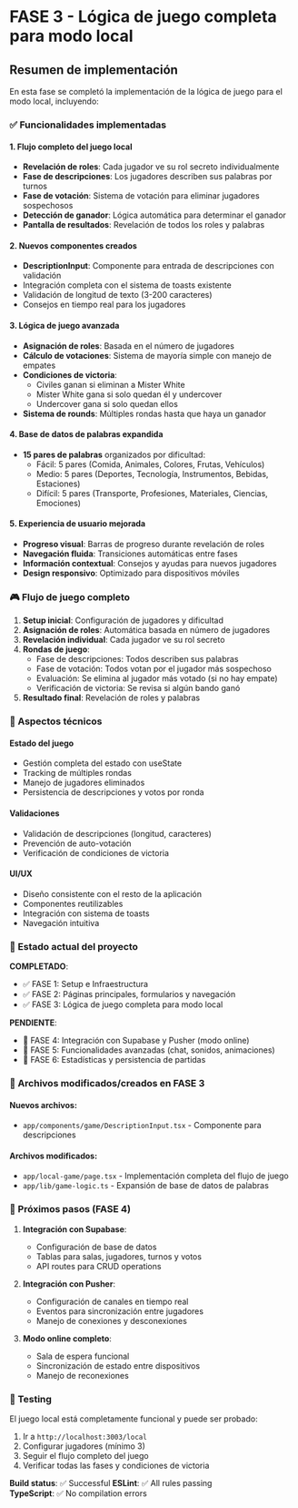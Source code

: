 # FASE 3 - Lógica de juego completa para modo local

## Resumen de implementación

En esta fase se completó la implementación de la lógica de juego para el modo local, incluyendo:

### ✅ Funcionalidades implementadas

#### 1. Flujo completo del juego local
- **Revelación de roles**: Cada jugador ve su rol secreto individualmente
- **Fase de descripciones**: Los jugadores describen sus palabras por turnos
- **Fase de votación**: Sistema de votación para eliminar jugadores sospechosos
- **Detección de ganador**: Lógica automática para determinar el ganador
- **Pantalla de resultados**: Revelación de todos los roles y palabras

#### 2. Nuevos componentes creados
- **DescriptionInput**: Componente para entrada de descripciones con validación
- Integración completa con el sistema de toasts existente
- Validación de longitud de texto (3-200 caracteres)
- Consejos en tiempo real para los jugadores

#### 3. Lógica de juego avanzada
- **Asignación de roles**: Basada en el número de jugadores
- **Cálculo de votaciones**: Sistema de mayoría simple con manejo de empates
- **Condiciones de victoria**: 
  - Civiles ganan si eliminan a Mister White
  - Mister White gana si solo quedan él y undercover
  - Undercover gana si solo quedan ellos
- **Sistema de rounds**: Múltiples rondas hasta que haya un ganador

#### 4. Base de datos de palabras expandida
- **15 pares de palabras** organizados por dificultad:
  - Fácil: 5 pares (Comida, Animales, Colores, Frutas, Vehículos)
  - Medio: 5 pares (Deportes, Tecnología, Instrumentos, Bebidas, Estaciones)
  - Difícil: 5 pares (Transporte, Profesiones, Materiales, Ciencias, Emociones)

#### 5. Experiencia de usuario mejorada
- **Progreso visual**: Barras de progreso durante revelación de roles
- **Navegación fluida**: Transiciones automáticas entre fases
- **Información contextual**: Consejos y ayudas para nuevos jugadores
- **Design responsivo**: Optimizado para dispositivos móviles

### 🎮 Flujo de juego completo

1. **Setup inicial**: Configuración de jugadores y dificultad
2. **Asignación de roles**: Automática basada en número de jugadores
3. **Revelación individual**: Cada jugador ve su rol secreto
4. **Rondas de juego**:
   - Fase de descripciones: Todos describen sus palabras
   - Fase de votación: Todos votan por el jugador más sospechoso
   - Evaluación: Se elimina al jugador más votado (si no hay empate)
   - Verificación de victoria: Se revisa si algún bando ganó
5. **Resultado final**: Revelación de roles y palabras

### 🔧 Aspectos técnicos

#### Estado del juego
- Gestión completa del estado con useState
- Tracking de múltiples rondas
- Manejo de jugadores eliminados
- Persistencia de descripciones y votos por ronda

#### Validaciones
- Validación de descripciones (longitud, caracteres)
- Prevención de auto-votación
- Verificación de condiciones de victoria

#### UI/UX
- Diseño consistente con el resto de la aplicación
- Componentes reutilizables
- Integración con sistema de toasts
- Navegación intuitiva

### 🚀 Estado actual del proyecto

**COMPLETADO**:
- ✅ FASE 1: Setup e Infraestructura
- ✅ FASE 2: Páginas principales, formularios y navegación  
- ✅ FASE 3: Lógica de juego completa para modo local

**PENDIENTE**:
- 🔄 FASE 4: Integración con Supabase y Pusher (modo online)
- 🔄 FASE 5: Funcionalidades avanzadas (chat, sonidos, animaciones)
- 🔄 FASE 6: Estadísticas y persistencia de partidas

### 📁 Archivos modificados/creados en FASE 3

#### Nuevos archivos:
- `app/components/game/DescriptionInput.tsx` - Componente para descripciones

#### Archivos modificados:
- `app/local-game/page.tsx` - Implementación completa del flujo de juego
- `app/lib/game-logic.ts` - Expansión de base de datos de palabras

### 🎯 Próximos pasos (FASE 4)

1. **Integración con Supabase**:
   - Configuración de base de datos
   - Tablas para salas, jugadores, turnos y votos
   - API routes para CRUD operations

2. **Integración con Pusher**:
   - Configuración de canales en tiempo real
   - Eventos para sincronización entre jugadores
   - Manejo de conexiones y desconexiones

3. **Modo online completo**:
   - Sala de espera funcional
   - Sincronización de estado entre dispositivos
   - Manejo de reconexiones

### 🧪 Testing

El juego local está completamente funcional y puede ser probado:
1. Ir a `http://localhost:3003/local`
2. Configurar jugadores (mínimo 3)
3. Seguir el flujo completo del juego
4. Verificar todas las fases y condiciones de victoria

**Build status**: ✅ Successful
**ESLint**: ✅ All rules passing  
**TypeScript**: ✅ No compilation errors
